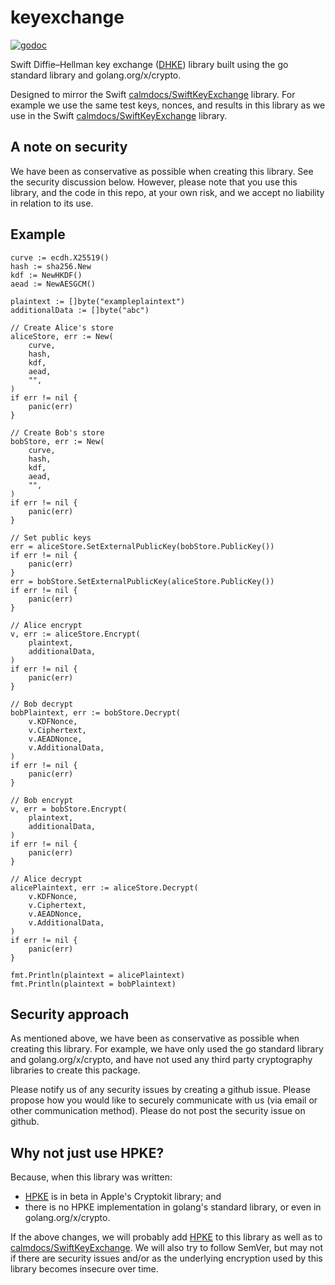 # keyexchange

[![godoc](https://godoc.org/github.com/calmdocs/keyexchange?status.svg)](https://godoc.org/github.com/calmdocs/keyexchange)

Swift Diffie–Hellman key exchange ([DHKE](https://en.wikipedia.org/wiki/Diffie%E2%80%93Hellman_key_exchange)) library built using the go standard library and golang.org/x/crypto.

Designed to mirror the Swift [calmdocs/SwiftKeyExchange](https://github.com/calmdocs/SwiftKeyExchange) library.  For example we use the same test keys, nonces, and results in this library as we use in the Swift [calmdocs/SwiftKeyExchange](https://github.com/calmdocs/SwiftKeyExchange) library.

## A note on security

We have been as conservative as possible when creating this library.  See the security discussion below.  However, please note that you use this library, and the code in this repo, at your own risk, and we accept no liability in relation to its use.

## Example
```
curve := ecdh.X25519()
hash := sha256.New
kdf := NewHKDF()
aead := NewAESGCM()

plaintext := []byte("exampleplaintext")
additionalData := []byte("abc")

// Create Alice's store
aliceStore, err := New(
    curve,
    hash,
    kdf,
    aead,
    "",
)
if err != nil {
    panic(err)
}

// Create Bob's store
bobStore, err := New(
    curve,
    hash,
    kdf,
    aead,
    "",
)
if err != nil {
    panic(err)
}

// Set public keys
err = aliceStore.SetExternalPublicKey(bobStore.PublicKey())
if err != nil {
    panic(err)
}
err = bobStore.SetExternalPublicKey(aliceStore.PublicKey())
if err != nil {
    panic(err)
}

// Alice encrypt
v, err := aliceStore.Encrypt(
    plaintext,
    additionalData,
)
if err != nil {
    panic(err)
}

// Bob decrypt
bobPlaintext, err := bobStore.Decrypt(
    v.KDFNonce,
    v.Ciphertext,
    v.AEADNonce,
    v.AdditionalData,
)
if err != nil {
    panic(err)
}

// Bob encrypt
v, err = bobStore.Encrypt(
    plaintext,
    additionalData,
)
if err != nil {
    panic(err)
}

// Alice decrypt
alicePlaintext, err := aliceStore.Decrypt(
    v.KDFNonce,
    v.Ciphertext,
    v.AEADNonce,
    v.AdditionalData,
)
if err != nil {
    panic(err)
}

fmt.Println(plaintext = alicePlaintext)
fmt.Println(plaintext = bobPlaintext)
```

## Security approach

As mentioned above, we have been as conservative as possible when creating this library.  For example, we have only used the go standard library and golang.org/x/crypto, and have not used any third party cryptography libraries to create this package.

Please notify us of any security issues by creating a github issue. Please propose how you would like to securely communicate with us (via email or other communication method). Please do not post the security issue on github.  

## Why not just use HPKE?

Because, when this library was written:
- [HPKE](https://developer.apple.com/documentation/cryptokit/hpke) is in beta in Apple's Cryptokit library; and
- there is no HPKE implementation in golang's standard library, or even in golang.org/x/crypto.

If the above changes, we will probably add [HPKE](https://developer.apple.com/documentation/cryptokit/hpke) to this library as well as to [calmdocs/SwiftKeyExchange](https://github.com/calmdocs/SwiftKeyExchange).  We will also try to follow SemVer, but may not if there are security issues and/or as the underlying encryption used by this library becomes insecure over time. 





